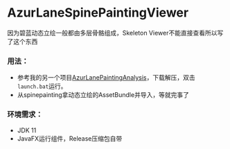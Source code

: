 # AzurLaneSpinePaintingViewer

因为碧蓝动态立绘一般都由多层骨骼组成，Skeleton Viewer不能直接查看所以写了这个东西

### 用法：
- 参考我的另一个项目[AzurLanePaintingAnalysis](https://github.com/Deficuet/AzurLanePaintingAnalysis-Kt)，下载解压，双击`launch.bat`运行。
- 从spinepainting拿动态立绘的AssetBundle并导入，等就完事了
### 环境需求：
- JDK 11
- JavaFX运行组件，Release压缩包自带
